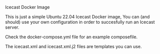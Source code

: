 Icecast Docker Image

This is just a simple Ubuntu 22.04 Icecast Docker image, You can (and should) use your own configuration in order to succesfully run an Icecast server.

Check the docker-compose.yml file for an example composefile.

The icecast.xml and icecast.xml.j2 files are templates you can use.
